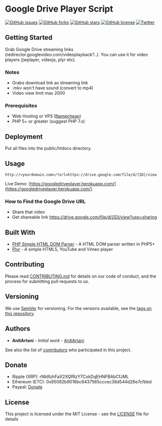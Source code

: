 # Google Drive Player Script
[![GitHub issues](https://img.shields.io/github/issues/ArdiArtani/Google-Drive-Player-Script.svg)](https://github.com/ArdiArtani/Google-Drive-Player-Script/issues)
[![GitHub forks](https://img.shields.io/github/forks/ArdiArtani/Google-Drive-Player-Script.svg)](https://github.com/ArdiArtani/Google-Drive-Player-Script/network)
[![GitHub stars](https://img.shields.io/github/stars/ArdiArtani/Google-Drive-Player-Script.svg)](https://github.com/ArdiArtani/Google-Drive-Player-Script/stargazers)
[![GitHub license](https://img.shields.io/github/license/ArdiArtani/Google-Drive-Player-Script.svg)](https://github.com/ArdiArtani/Google-Drive-Player-Script/blob/master/LICENSE)
[![Twitter](https://img.shields.io/twitter/url/https/github.com/ArdiArtani/Google-Drive-Player-Script.svg?style=social)](https://twitter.com/intent/tweet?text=Wow:&url=https%3A%2F%2Fgithub.com%2FArdiArtani%2FGoogle-Drive-Player-Script)

## Getting Started
Grab Google Drive streaming links (redirector.googlevideo.com/videoplayback?..). You can use it for video players (jwplayer, videojs, plyr etc).

### Notes
- Grabs download link as streaming link
- .mkv won't have sound (convert to mp4)
- Video view limit max 2000

### Prerequisites
- Web Hosting or VPS ([Namecheap](https://affiliate.namecheap.com/?affId=61218))
- PHP 5+ or greater (suggest PHP 7.x)

## Deployment
Put all files into the public/htdocs directory.

## Usage
`http://<yourdomain.com>/?url=https://drive.google.com/file/d/[ID]/view`

Live Demo: [https://googledriveplayer.herokuapp.com/](https://googledriveplayer.herokuapp.com/)

### How to Find the Google Drive URL
* Share that video
* Get shareable link https://drive.google.com/file/d/[ID]/view?usp=sharing

## Built With
* [PHP Simple HTML DOM Parser](http://simplehtmldom.sourceforge.net/) - A HTML DOM parser written in PHP5+
* [Plyr](https://github.com/sampotts/plyr) - A simple HTML5, YouTube and Vimeo player

## Contributing
Please read [CONTRIBUTING.md](CONTRIBUTING.md) for details on our code of conduct, and the process for submitting pull requests to us.

## Versioning
We use [SemVer](https://semver.org/) for versioning. For the versions available, see the [tags on this repository](https://github.com/ArdiArtani/Google-Drive-Player-Script/tags).

## Authors
* **ArdiArtani** - *Initial work* - [ArdiArtani](https://github.com/ArdiArtani)

See also the list of [contributors](https://github.com/ArdiArtani/Google-Drive-Player-Script/contributors) who participated in this project.

## Donate
* Ripple (XRP): rNbRzhFaX2XQfRzY7CxkDqEHNFBAbCfJML
* Ethereum (ETC): 0x95082b9016bc6437565cccec38d544d26e7cfbbd
* Paypal: [Donate](https://www.paypal.me/ArdiArtani)

## License
This project is licensed under the MIT License - see the [LICENSE](LICENSE) file for details
